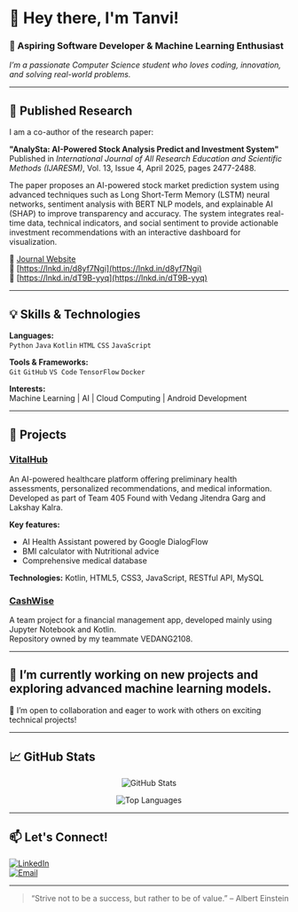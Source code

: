 # 👋 Hey there, I'm Tanvi!

### 🚀 Aspiring Software Developer & Machine Learning Enthusiast  

_I’m a passionate Computer Science student who loves coding, innovation, and solving real-world problems._

---

## 📝 Published Research

I am a co-author of the research paper:

**"AnalySta: AI-Powered Stock Analysis Predict and Investment System"**  
Published in *International Journal of All Research Education and Scientific Methods (IJARESM)*, Vol. 13, Issue 4, April 2025, pages 2477-2488.

The paper proposes an AI-powered stock market prediction system using advanced techniques such as Long Short-Term Memory (LSTM) neural networks, sentiment analysis with BERT NLP models, and explainable AI (SHAP) to improve transparency and accuracy. The system integrates real-time data, technical indicators, and social sentiment to provide actionable investment recommendations with an interactive dashboard for visualization.

🔗 [Journal Website](http://www.ijaresm.com)  
🔗 [https://lnkd.in/d8yf7Ngi](https://lnkd.in/d8yf7Ngi)  
🔗 [https://lnkd.in/dT9B-yyq](https://lnkd.in/dT9B-yyq)

---

## 💡 Skills & Technologies

**Languages:**  
`Python` `Java` `Kotlin` `HTML` `CSS` `JavaScript`

**Tools & Frameworks:**  
`Git` `GitHub` `VS Code` `TensorFlow` `Docker`

**Interests:**  
Machine Learning | AI | Cloud Computing | Android Development

---

## 📂 Projects

### [VitalHub](https://github.com/tanvilalsare/VitalHub)  
An AI-powered healthcare platform offering preliminary health assessments, personalized recommendations, and medical information. Developed as part of Team 405 Found with Vedang Jitendra Garg and Lakshay Kalra.

**Key features:**  
- AI Health Assistant powered by Google DialogFlow  
- BMI calculator with Nutritional advice  
- Comprehensive medical database  


**Technologies:**  Kotlin, HTML5, CSS3, JavaScript, RESTful API, MySQL  

### [CashWise](https://github.com/VEDANG2108/CashWise)  
A team project for a financial management app, developed mainly using Jupyter Notebook and Kotlin.  
Repository owned by my teammate VEDANG2108.

---

## 🔭 I’m currently working on new projects and exploring advanced machine learning models.  
🤝 I’m open to collaboration and eager to work with others on exciting technical projects!

---

## 📈 GitHub Stats  
<p align="center">
  <img src="https://github-readme-stats.vercel.app/api?username=tanvilalsare&show_icons=true&theme=radical" alt="GitHub Stats" />
</p>
<p align="center">
  <img src="https://github-readme-stats.vercel.app/api/top-langs/?username=tanvilalsare&layout=compact&theme=radical" alt="Top Languages" />
</p>


---

## 📫 Let's Connect!  

[![LinkedIn](https://img.shields.io/badge/-LinkedIn-blue?style=for-the-badge&logo=linkedin&logoColor=white)](https://www.linkedin.com/in/tanvi-lalsare-b199a124a/)  
[![Email](https://img.shields.io/badge/-Email-D14836?style=for-the-badge&logo=gmail&logoColor=white)](mailto:tanvilalsare09@gmail.com)

---

> “Strive not to be a success, but rather to be of value.” – Albert Einstein
